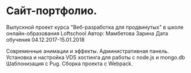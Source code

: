 # Сайт-портфолио.
Выпускной проект курса  "Веб-разработка для продвинутых" в школе онлайн-образования Loftschool
Автор: Мамбетова Зарина
Дата обучения 04.12.2017-15.01.2018



Современные анимации и эффекты.
Административная панель.
Установка и настройка VDS хостинга для работы с node.js и mongo.db
Шаблонизация с Pug.
Сборка проекта с Webpack.

